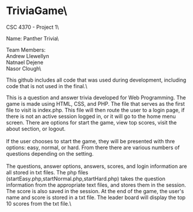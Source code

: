 # TriviaGame\
CSC 4370 - Project 1\

Name: Panther Trivia\

Team Members:\
Andrew Llewellyn\
Natnael Dejene\
Nasor Clough\


This github includes all code that was used during development, including code that is not used in the final.\

This is a question and answer trivia developed for Web Programming. The game is made using HTML, CSS, and PHP. The file that serves as the first file to visit is index.php. This file will then route the user to a login page, if there is not an active session logged in, or it will go to the home menu screen. There are options for start the game, view top scores, visit the about section, or logout.\
\
If the user chooses to start the game, they will be presented with thre options: easy, normal, or hard. From there there are various numbers of questions depending on the setting.\
\
The questions, answer options, answers, scores, and login information are all stored in txt files. The php files (startEasy.php,startNormal.php,startHard.php) takes the question information from the appropriate text files, and stores them in the session. The score is also saved in the session. At the end of the game, the user's name and score is stored in a txt file. The leader board will display the top 10 scores from the txt file.\
